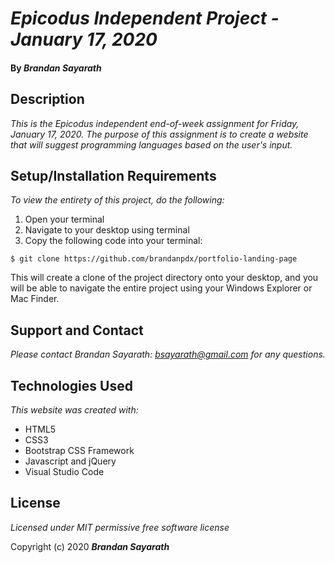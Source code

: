 # _Epicodus Independent Project - January 17, 2020_

#### By _**Brandan Sayarath**_

## Description

_This is the Epicodus independent end-of-week assignment for Friday, January 17, 2020.  The purpose of this assignment is to create a website that will suggest programming languages based on the user's input._

## Setup/Installation Requirements

*_To view the entirety of this project, do the following:_*

1. Open your terminal  
2. Navigate to your desktop using terminal
3. Copy the following code into your terminal:

```$ git clone https://github.com/brandanpdx/portfolio-landing-page```

This will create a clone of the project directory onto your desktop, and you will be able to navigate the entire project using your Windows Explorer or Mac Finder.

## Support and Contact

_Please contact Brandan Sayarath: bsayarath@gmail.com for any questions._

## Technologies Used

_This website was created with:_

* HTML5  
* CSS3
* Bootstrap CSS Framework
* Javascript and jQuery
* Visual Studio Code 

## License

*Licensed under MIT permissive free software license*

Copyright (c) 2020 **_Brandan Sayarath_**

